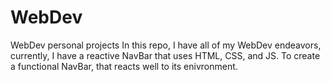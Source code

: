 # WebDev
WebDev personal projects
In this repo, I have all of my WebDev endeavors, currently, I have a reactive
NavBar that uses HTML, CSS, and JS. To create a functional NavBar, that reacts well to
its enivronment.
